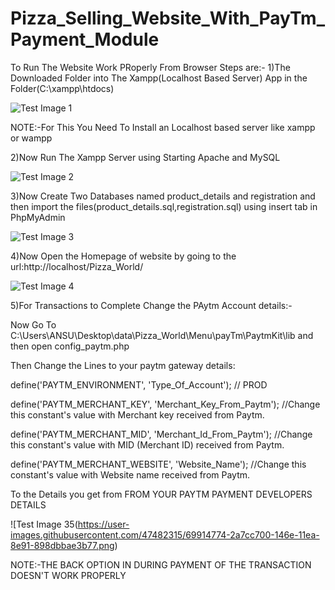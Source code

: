 # Pizza_Selling_Website_With_PayTm_Payment_Module

To Run The Website Work PRoperly From Browser Steps are:-
1)The Downloaded Folder into The Xampp(Localhost Based Server) App in the Folder(C:\xampp\htdocs)

![Test Image 1](https://user-images.githubusercontent.com/47482315/69914775-2a7cc700-146e-11ea-9cd0-1b26b90bf4c4.PNG)

NOTE:-For This You Need To Install an Localhost based server like xampp or wampp

2)Now Run The Xampp Server using Starting Apache and MySQL

![Test Image 2](https://user-images.githubusercontent.com/47482315/69914773-2a7cc700-146e-11ea-8f09-c9803463f0fd.PNG)


3)Now Create Two Databases named product_details and registration and then import the files(product_details.sql,registration.sql) using insert tab in PhpMyAdmin


![Test Image 3](https://user-images.githubusercontent.com/47482315/69914776-2b155d80-146e-11ea-838c-97f518944375.PNG)


4)Now Open the Homepage of website by going to the url:http://localhost/Pizza_World/

![Test Image 4](https://user-images.githubusercontent.com/47482315/69914772-29e43080-146e-11ea-86e9-be37892d0864.PNG)

5)For Transactions to Complete Change the PAytm Account details:-

Now Go To C:\Users\ANSU\Desktop\data\Pizza_World\Menu\payTm\PaytmKit\lib and then open config_paytm.php

Then Change the Lines to your paytm gateway details:


define('PAYTM_ENVIRONMENT', 'Type_Of_Account'); // PROD


define('PAYTM_MERCHANT_KEY', 'Merchant_Key_From_Paytm'); //Change this constant's value with Merchant key received from Paytm.


define('PAYTM_MERCHANT_MID', 'Merchant_Id_From_Paytm'); //Change this constant's value with MID (Merchant ID) received from Paytm.


define('PAYTM_MERCHANT_WEBSITE', 'Website_Name'); //Change this constant's value with Website name received from Paytm.

To the Details you get from FROM YOUR PAYTM PAYMENT DEVELOPERS DETAILS

![Test Image 35(https://user-images.githubusercontent.com/47482315/69914774-2a7cc700-146e-11ea-8e91-898dbbae3b77.png)

NOTE:-THE BACK OPTION IN DURING PAYMENT OF THE TRANSACTION DOESN'T WORK PROPERLY
